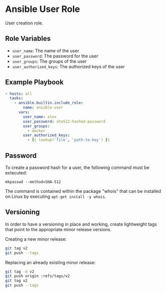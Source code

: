 Ansible User Role
=================

User creation role.

## Role Variables

- `user_name`: The name of the user
- `user_password`: The password for the user
- `user_groups`: The groups of the user
- `user_authorized_keys`: The authorized keys of the user

## Example Playbook

```yaml
- hosts: all
  tasks:
    - ansible.builtin.include_role:
        name: ansible-user
      vars:
        user_name: alex
        user_password: sha512-hashed-password
        user_groups:
          - docker
        user_authorized_keys:
          - {{ lookup('file', 'path-to-key') }}
```

## Password

To create a password hash for a user, the following command must be extecuted:

```
mkpasswd --method=SHA-512
```

The command is contained within the package "whois" that can be installed on
Linux by executing `apt-get install -y whois`.

## Versioning

In order to have a versioning in place and working, create lightweight tags that point to the appropriate minor release versions.

Creating a new minor release:

```bash
git tag v2
git push --tags
```

Replacing an already existing minor release:

```bash
git tag -d v2
git push origin :refs/tags/v2
git tag v2
git push --tags
```
